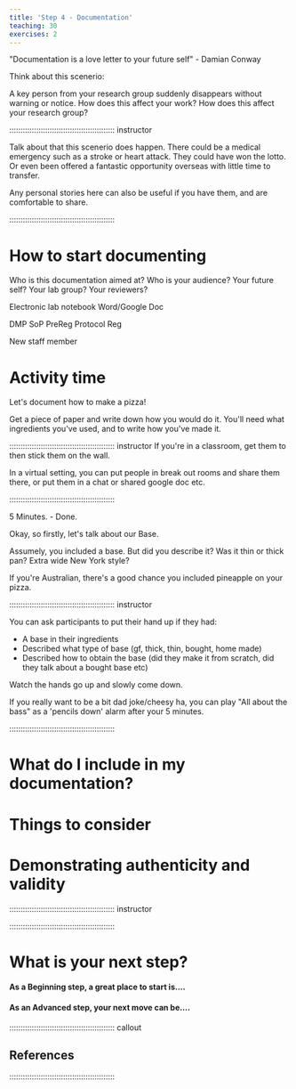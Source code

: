 ```yaml
---
title: 'Step 4 - Documentation'
teaching: 30
exercises: 2
---
```


"Documentation is a love letter to your future self" - Damian Conway

Think about this scenerio:

A key person from your research group suddenly disappears without warning or notice. 
How does this affect your work? 
How does this affect your research group?

::::::::::::::::::::::::::::::::::::::::::::::: instructor

Talk about that this scenerio does happen. There could be a medical emergency such as a stroke or heart attack. They could have won the lotto. Or even been offered a fantastic opportunity overseas with little time to transfer.

Any personal stories here can also be useful if you have them, and are comfortable to share.

::::::::::::::::::::::::::::::::::::::::::::::: 

# How to start documenting

Who is this documentation aimed at? Who is your audience? Your future self? Your lab group? Your reviewers?

Electronic lab notebook
Word/Google Doc


DMP
SoP
PreReg
Protocol Reg

New staff member

# Activity time

Let's document how to make a pizza! 

Get a piece of paper and write down how you would do it. You'll need what ingredients you've used, and to write how you've made it. 

::::::::::::::::::::::::::::::::::::::::::::::: instructor
If you're in a classroom, get them to then stick them on the wall.

In a virtual setting, you can put people in break out rooms and share them there, or put them in a chat or shared google doc etc.

::::::::::::::::::::::::::::::::::::::::::::::: 

5 Minutes. - Done.

Okay, so firstly, let's talk about our Base.

Assumely, you included a base. But did you describe it? Was it thin or thick pan? Extra wide New York style?

If you're Australian, there's a good chance you included pineapple on your pizza. 


::::::::::::::::::::::::::::::::::::::::::::::: instructor

You can ask participants to put their hand up if they had:
- A base in their ingredients
- Described what type of base (gf, thick, thin, bought, home made)
- Described how to obtain the base (did they make it from scratch, did they talk about a bought base etc)

Watch the hands go up and slowly come down.

If you really want to be a bit dad joke/cheesy ha, you can play "All about the bass" as a 'pencils down' alarm after your 5 minutes.

::::::::::::::::::::::::::::::::::::::::::::::: 




# What do I include in my documentation?


# Things to consider


# Demonstrating authenticity and validity






::::::::::::::::::::::::::::::::::::::::::::::: instructor


::::::::::::::::::::::::::::::::::::::::::::::: 



# What is your next step?

#### As a Beginning step, a great place to start is....



#### As an Advanced step, your next move can be....




::::::::::::::::::::::::::::::::::::::::::::::: callout

## References


:::::::::::::::::::::::::::::::::::::::::::::::

